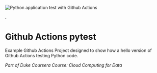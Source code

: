 ![Python application test with Github Actions](https://github.com/noahgift/github-actions-pytest/workflows/Python%20application%20test%20with%20Github%20Actions/badge.svg)

.

# Github Actions pytest
Example Github Actions Project designed to show how a hello version of Github Actions testing Python code.

*Part of Duke Coursera Course:  Cloud Computing for Data*
